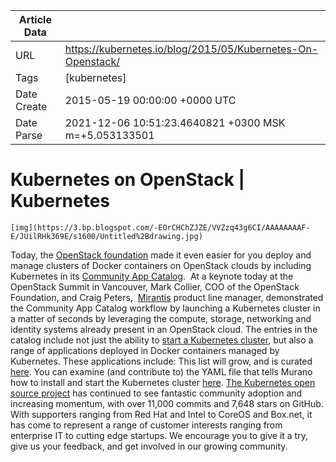 |             Article Data             ||
| ----------------- | ----------------- |
| URL               | https://kubernetes.io/blog/2015/05/Kubernetes-On-Openstack/        |
| Tags              | [kubernetes]       |
| Date Create       | 2015-05-19 00:00:00 &#43;0000 UTC |
| Date Parse        | 2021-12-06 10:51:23.4640821 &#43;0300 MSK m=&#43;5.053133501  |

#  Kubernetes on OpenStack  | Kubernetes

	
	
	
	
	[img](https://3.bp.blogspot.com/-EOrCHChZJZE/VVZzq43g6CI/AAAAAAAAF-E/JUilRHk369E/s1600/Untitled%2Bdrawing.jpg)
Today, the [OpenStack foundation](https://www.openstack.org/foundation/) made it even easier for you deploy and manage clusters of Docker containers on OpenStack clouds by including Kubernetes in its [Community App Catalog](http://apps.openstack.org/).  At a keynote today at the OpenStack Summit in Vancouver, Mark Collier, COO of the OpenStack Foundation, and Craig Peters,  [Mirantis](https://www.mirantis.com/) product line manager, demonstrated the Community App Catalog workflow by launching a Kubernetes cluster in a matter of seconds by leveraging the compute, storage, networking and identity systems already present in an OpenStack cloud.
The entries in the catalog include not just the ability to [start a Kubernetes cluster](http://apps.openstack.org/#tab=murano-apps&amp;asset=Kubernetes%20Cluster), but also a range of applications deployed in Docker containers managed by Kubernetes. These applications include:
This list will grow, and is curated [here](https://opendev.org/x/k8s-docker-suite-app-murano/src/branch/master/Kubernetes). You can examine (and contribute to) the YAML file that tells Murano how to install and start the Kubernetes cluster [here](https://opendev.org/x/k8s-docker-suite-app-murano/src/branch/master/Kubernetes/KubernetesCluster/package/Classes/KubernetesCluster.yaml).
[The Kubernetes open source project](https://github.com/GoogleCloudPlatform/kubernetes) has continued to see fantastic community adoption and increasing momentum, with over 11,000 commits and 7,648 stars on GitHub. With supporters ranging from Red Hat and Intel to CoreOS and Box.net, it has come to represent a range of customer interests ranging from enterprise IT to cutting edge startups. We encourage you to give it a try, give us your feedback, and get involved in our growing community.


	

	



